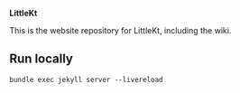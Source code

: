 **LittleKt**

This is the website repository for LittleKt, including the wiki.

## Run locally

`bundle exec jekyll server --livereload`
